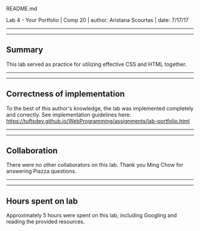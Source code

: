 README.md

Lab 4 - Your Portfolio | 
Comp 20 | 
author: Aristana Scourtas | 
date: 7/17/17

-------------------------------------------------------------------------------
-------------------------------------------------------------------------------
Summary
-------------------------------------------------------------------------------
This lab served as practice for utilizing effective CSS and HTML together.

-------------------------------------------------------------------------------
-------------------------------------------------------------------------------
Correctness of implementation
-------------------------------------------------------------------------------
To the best of this author's knowledge, the lab was implemented completely and
correctly. See implementation guidelines here: 
https://tuftsdev.github.io/WebProgramming/assignments/lab-portfolio.html

-------------------------------------------------------------------------------
-------------------------------------------------------------------------------
Collaboration
-------------------------------------------------------------------------------
There were no other collaborators on this lab. Thank you Ming Chow for 
answering Piazza questions.

-------------------------------------------------------------------------------
-------------------------------------------------------------------------------
Hours spent on lab
-------------------------------------------------------------------------------
Approximately 5 hours were spent on this lab, including Googling and reading
the provided resources.
